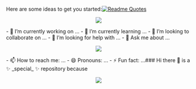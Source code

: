 Here are some ideas to get you started:[![Readme Quotes](https://quotes-github-readme.vercel.app/api?type=horizontal&theme=dark)](https://github.com/piyushsuthar/github-readme-quotes)<p align="center"><img src="https://ichef.bbci.co.uk/childrens-responsive-ichef-live/r/720/1x/cbeebies/Something_Special_Little_Teapot.jpg"></p>- 🔭 I’m currently working on ... - 🌱 I’m currently learning ... - 👯 I’m looking to collaborate on ... - 🤔 I’m looking for help with ... - 💬 Ask me about ...
<p align="center">
<img src="https://s1.ibtimes.com/sites/www.ibtimes.com/files/styles/full/public/2014/05/14/super-mario-bros-3.png">
</p>- 📫 How to reach me: ...
- 😄 Pronouns: ...
- ⚡ Fun fact: ...### Hi there 👋  is a ✨ _special_ ✨ repository because<p align="center">
<img src="https://onehack.us/uploads/default/original/3X/2/6/261b95e8c77eb5261fab8b7d3313f76ede57a358.png">
</p>
